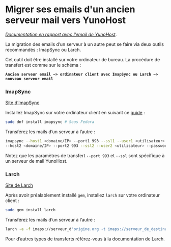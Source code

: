 # Migrer ses emails d'un ancien serveur mail vers YunoHost

*[Documentation en rapport avec l’email de YunoHost](/email)*.

La migration des emails d’un serveur à un autre peut se faire via deux outils recommandés : ImapSync ou Larch.

Cet outil doit être installé sur votre ordinateur de bureau. La procédure de transfert est comme sur le schéma :

**`Ancien serveur email −> ordinateur client avec ImapSync ou Larch −> nouveau serveur email`**

### ImapSync

[Site d’ImapSync](http://imapsync.lamiral.info/)

Installez ImapSync sur votre ordinateur client en suivant ce [guide](http://imapsync.lamiral.info/INSTALL) :
```bash
sudo dnf install imapsync # Sous Fedora
```
Transférez les mails d’un serveur à l’autre :
```bash
imapsync --host1 <domaine/IP> --port1 993 --ssl1 --user1 <utilisateur> --password1 <mdp> \
--host2 <domaine/IP> --port2 993 --ssl2 --user2 <utilisateur> --password2 <mot de passe>
```

Notez que les paramètres de transfert `--port 993` et `--ssl` sont spécifique à un serveur de mail YunoHost.

### Larch

[Site de Larch](https://github.com/rgrove/larch/)

Après avoir préalablement installé `gem`, installez `larch` sur votre ordinateur client :
```bash
sudo gem install larch
```
Transférez les mails d’un serveur à l’autre :
```bash
larch -a -f imaps://serveur_d'origine.org -t imaps://serveur_de_destination.org
```
Pour d’autres types de transferts référez-vous à la documentation de Larch.
